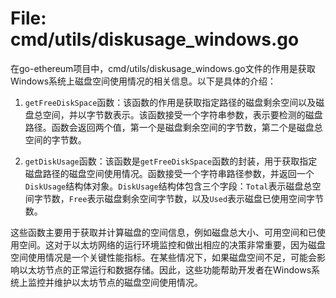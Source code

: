 # File: cmd/utils/diskusage_windows.go

在go-ethereum项目中，cmd/utils/diskusage_windows.go文件的作用是获取Windows系统上磁盘空间使用情况的相关信息。以下是具体的介绍：

1. `getFreeDiskSpace`函数：该函数的作用是获取指定路径的磁盘剩余空间以及磁盘总空间，并以字节数表示。该函数接受一个字符串参数，表示要检测的磁盘路径。函数会返回两个值，第一个是磁盘剩余空间的字节数，第二个是磁盘总空间的字节数。

2. `getDiskUsage`函数：该函数是`getFreeDiskSpace`函数的封装，用于获取指定磁盘路径的磁盘空间使用情况。函数接受一个字符串路径参数，并返回一个`DiskUsage`结构体对象。`DiskUsage`结构体包含三个字段：`Total`表示磁盘总空间字节数，`Free`表示磁盘剩余空间字节数，以及`Used`表示磁盘已使用空间字节数。

这些函数主要用于获取并计算磁盘的空间信息，例如磁盘总大小、可用空间和已使用空间。这对于以太坊网络的运行环境监控和做出相应的决策非常重要，因为磁盘空间使用情况是一个关键性能指标。在某些情况下，如果磁盘空间不足，可能会影响以太坊节点的正常运行和数据存储。因此，这些功能帮助开发者在Windows系统上监控并维护以太坊节点的磁盘空间使用情况。

